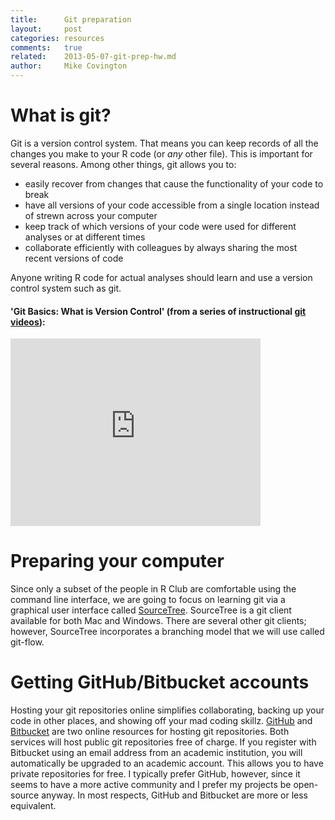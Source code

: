```yaml
---
title:      Git preparation
layout:     post
categories: resources
comments:   true
related:    2013-05-07-git-prep-hw.md
author:     Mike Covington
---
```


# What is git?

Git is a version control system. That means you can keep records of all the changes you make to your R code (or *any* other file). This is important for several reasons. Among other things, git allows you to:

- easily recover from changes that cause the functionality of your code to break
- have all versions of your code accessible from a single location instead of strewn across your computer
- keep track of which versions of your code were used for different analyses or at different times
- collaborate efficiently with colleagues by always sharing the most recent versions of code

Anyone writing R code for actual analyses should learn and use a version control system such as git.

#### 'Git Basics: What is Version Control' (from a series of instructional [git videos](http://git-scm.com/videos)):

<iframe src="http://player.vimeo.com/video/41027679?title=0&amp;byline=0&amp;portrait=0&amp;color=f14e32" width="400" height="300" frameborder="0" webkitAllowFullScreen mozallowfullscreen allowFullScreen></iframe>

# Preparing your computer

Since only a subset of the people in R Club are comfortable using the command line interface, we are going to focus on learning git via a graphical user interface called [SourceTree](http://sourcetreeapp.com/). SourceTree is a git client available for both Mac and Windows. There are several other git clients; however, SourceTree incorporates a branching model that we will use called git-flow.

# Getting GitHub/Bitbucket accounts

Hosting your git repositories online simplifies collaborating, backing up your code in other places, and showing off your mad coding skillz. [GitHub](https://github.com/) and [Bitbucket](https://bitbucket.org/) are two online resources for hosting git repositories. Both services will host public git repositories free of charge. If you register with Bitbucket using an email address from an academic institution, you will automatically be upgraded to an academic account. This allows you to have private repositories for free. I typically prefer GitHub, however, since it seems to have a more active community and I prefer my projects be open-source anyway. In most respects, GitHub and Bitbucket are more or less equivalent.

